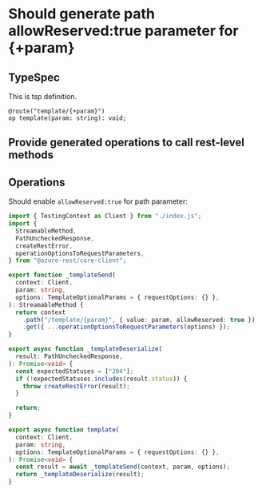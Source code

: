 # Should generate path allowReserved:true parameter for {+param}

## TypeSpec

This is tsp definition.

```tsp
@route("template/{+param}")
op template(param: string): void;
```

## Provide generated operations to call rest-level methods

## Operations

Should enable `allowReserved:true` for path parameter:

```ts operations
import { TestingContext as Client } from "./index.js";
import {
  StreamableMethod,
  PathUncheckedResponse,
  createRestError,
  operationOptionsToRequestParameters,
} from "@azure-rest/core-client";

export function _templateSend(
  context: Client,
  param: string,
  options: TemplateOptionalParams = { requestOptions: {} },
): StreamableMethod {
  return context
    .path("/template/{param}", { value: param, allowReserved: true })
    .get({ ...operationOptionsToRequestParameters(options) });
}

export async function _templateDeserialize(
  result: PathUncheckedResponse,
): Promise<void> {
  const expectedStatuses = ["204"];
  if (!expectedStatuses.includes(result.status)) {
    throw createRestError(result);
  }

  return;
}

export async function template(
  context: Client,
  param: string,
  options: TemplateOptionalParams = { requestOptions: {} },
): Promise<void> {
  const result = await _templateSend(context, param, options);
  return _templateDeserialize(result);
}
```
